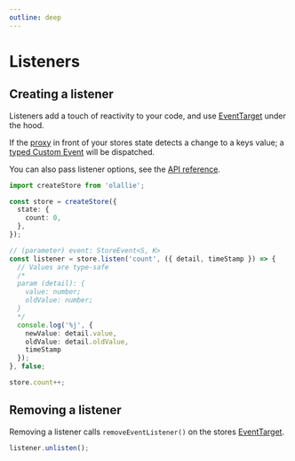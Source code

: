 ```yaml
---
outline: deep
---
```

# Listeners

## Creating a listener

Listeners add a touch of reactivity to your code, and use [EventTarget](https://developer.mozilla.org/en-US/docs/Web/API/EventTarget) under the hood.

If the [proxy](https://developer.mozilla.org/en-US/docs/Web/JavaScript/Reference/Global_Objects/Proxy) in front of your stores state detects a change to a keys value; a [typed Custom Event](./api-reference.md#storeevent) will be dispatched.

You can also pass listener options, see the [API reference](./api-reference.md#listen).

```typescript
import createStore from 'olallie';

const store = createStore({
  state: {
    count: 0,
  },
});

// (parameter) event: StoreEvent<S, K>
const listener = store.listen('count', ({ detail, timeStamp }) => {
  // Values are type-safe
  /*
  param (detail): {
    value: number;
    oldValue: number;
  }
  */
  console.log('%j', {
    newValue: detail.value,
    oldValue: detail.oldValue,
    timeStamp
  });
}, false;

store.count++;
```

## Removing a listener

Removing a listener calls `removeEventListener()` on the stores [EventTarget](https://developer.mozilla.org/en-US/docs/Web/API/EventTarget).

```typescript
listener.unlisten();
```